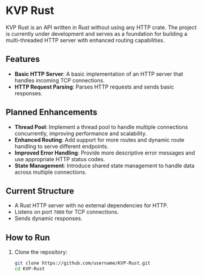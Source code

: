 
# KVP Rust

KVP Rust is an API written in Rust without using any HTTP crate. The project is currently under development and serves as a foundation for building a multi-threaded HTTP server with enhanced routing capabilities.

## Features

- **Basic HTTP Server**: A basic implementation of an HTTP server that handles incoming TCP connections.
- **HTTP Request Parsing**: Parses HTTP requests and sends basic responses.

## Planned Enhancements

- **Thread Pool**: Implement a thread pool to handle multiple connections concurrently, improving performance and scalability.
- **Enhanced Routing**: Add support for more routes and dynamic route handling to serve different endpoints.
- **Improved Error Handling**: Provide more descriptive error messages and use appropriate HTTP status codes.
- **State Management**: Introduce shared state management to handle data across multiple connections.

## Current Structure

- A Rust HTTP server with no external dependencies for HTTP.
- Listens on port `7000` for TCP connections.
- Sends dynamic responses.

## How to Run

1. Clone the repository:
   
   ```bash
   git clone https://github.com/username/KVP-Rust.git
   cd KVP-Rust
